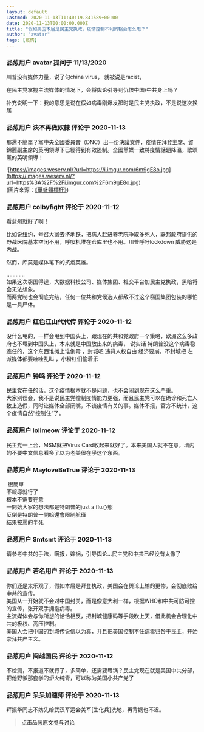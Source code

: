 ```yaml
---
layout: default
Lastmod: 2020-11-13T11:40:19.841589+00:00
date: 2020-11-13T00:00:00.000Z
title: "假如美国本届是民主党执政，疫情控制不利的锅会怎么甩？"
author: "avatar"
tags: [疫情]
---
```



### 品葱用户 **avatar** 提问于 11/13/2020
    
川普没有媒体力量，说了句china virus， 就被说是racist，  
  
在民主党掌握主流媒体的情况下，会将舆论引导到仇恨中国/中共身上吗？  
  
  
  
补充说明一下：我的意思是说在假如病毒刚爆发那时是民主党执政，不是说这次换届
    
                

### 品葱用户 **決不再做奴隸** 评论于 2020-11-13
        
那還不簡單？黨中央全國委員會（DNC）出一份決議文件，疫情在拜登主席、賀錦麗副主席的英明領導下已經得到有效遏制。全國黨媒一致將疫情話題降溫，歌頌黨的英明領導！  
  
![https://images.weserv.nl/?url=https://i.imgur.com/6m9gE8o.jpg](https://images.weserv.nl/?url=https%3A%2F%2Fi.imgur.com%2F6m9gE8o.jpg)  
(圖片來源：[《華盛頓標杆》]( "https://thewashingtonstandard.com/joe-biden-sold-out-america-to-china-while-working-for-hollywood/"))
        
                

### 品葱用户 **colbyfight** 评论于 2020-11-12
        
看蓝州就好了啊！  
  
比如说纽约，号召大家去挤地铁，把病人赶进养老院争取多死人，联邦政府提供的野战医院基本空闲不用，呼吸机堆在仓库里也不用。川普呼吁lockdown 威胁这是内战。  
  
然而，库莫是媒体笔下的抗疫英雄。  
  
…………  
如果这次窃国得逞，大数据科技公司、媒体集团、社交平台加民主党执政，黑暗将会无法想象。  
而两党制也会彻底完结，任何一位共和党候选人都敌不过这个窃国集团包装的哪怕是一具尸体。
        
                

### 品葱用户 **红色江山代代传** 评论于 2020-11-12
        
没什么甩的，一样会甩到中国头上，跟现在的共和党政府一个策略，欧洲这么多政府也不甩到中国头上，本来就是中国放出来的病毒， 说实话 特朗普没这个病毒稳连任的，这个东西谁摊上谁倒霉 ，封城吧 违背人权自由 经济要崩，不封城把 左派媒体都要哇哇乱叫 ，小粉红们偷着乐
        
                

### 品葱用户 **钟鸣** 评论于 2020-11-12
        
民主党在任的话，这个疫情根本就不是问题，也不会闹到现在这么严重。  
大家别误会，我不是说民主党控制疫情能力更强，而且民主党可以在确诊和死亡人数上造假，同时让媒体全部闭嘴，不谈疫情有关的事。媒体不报，官方不统计，这个疫情自然“控制住”了。
        
                

### 品葱用户 **lolimeow** 评论于 2020-11-12
        
民主党一上台，MSM就把Virus Card收起来就好了。本来美国人就不在意，墙内的不要中文信息看多了以为老美很在乎这个东西。
        
                

### 品葱用户 **MayloveBeTrue** 评论于 2020-11-13
        
 很簡單  
不報導就行了  
根本不需要在意  
一開始大家的想法都是特朗普的just a flu心態  
反倒是特朗普一開始還會限制航班  
結果被罵的半死
        
                

### 品葱用户 **Smtsmt** 评论于 2020-11-13
        
请参考中共的手法，瞒报，嫁祸，引导舆论…民主党和中共已经没有太像了
        
                

### 品葱用户 **若名用户** 评论于 2020-11-13
        
你们还是太乐观了，假如本届是拜登执政，美国会在舆论上输的更惨，会彻底败给中共的宣传。  
美国从一开始就不会对中国封关，而是像意大利一样，根据WHO和中共可防可控的宣传，张开双手拥抱病毒。  
主流媒体会与你所想的恰恰相反，把封城健康码等手段吹上天，借此机会合理化中共的极权、高压控制。  
美国人会把中国的封城传说信以为真，并且把美国控制不住病毒归咎于民主，开始崇拜共产主义。
        
                

### 品葱用户 **闽越国民** 评论于 2020-11-12
        
不检测，不报道不就行了，多简单，还需要甩锅？民主党现在就是美国中共分部，把他野爹那套学的炉火纯青，可以称为美国小共产党了
        
                

### 品葱用户 **呆呆加速师** 评论于 2020-11-13
        
拜振华同志不妨先给武汉军运会美军\[生化兵\]洗地，再背锅也不迟。
        
                





> [点击品葱原文参与讨论](https://pincong.rocks/question/33431)

